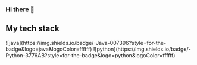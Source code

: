 ### Hi there 👋
<h2> My tech stack </h2>
![java](https://img.shields.io/badge/-Java-007396?style=for-the-badge&logo=java&logoColor=ffffff)
![python](https://img.shields.io/badge/-Python-3776AB?style=for-the-badge&logo=python&logoColor=ffffff)
<!--
**NewWorldAncle/NewWorldAncle** is a ✨ _special_ ✨ repository because its `README.md` (this file) appears on your GitHub profile.

Here are some ideas to get you started:

- 🔭 I’m currently working on ...
- 🌱 I’m currently learning ...
- 👯 I’m looking to collaborate on ...
- 🤔 I’m looking for help with ...
- 💬 Ask me about ...
- 📫 How to reach me: ...
- 😄 Pronouns: ...
- ⚡ Fun fact: ...
-->
